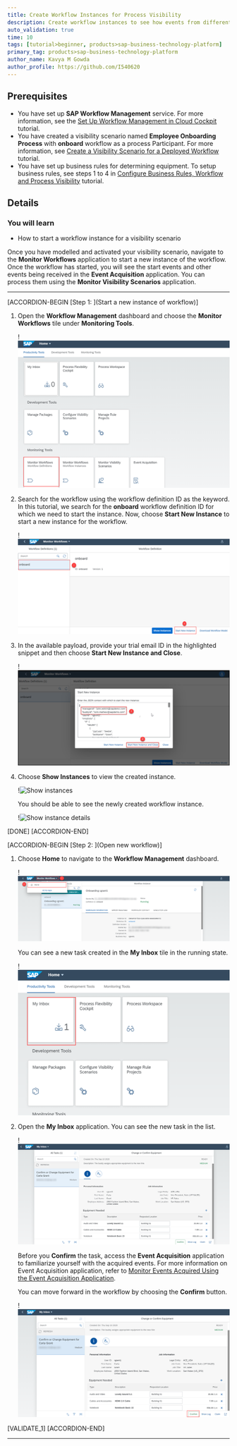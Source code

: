 ```yaml
---
title: Create Workflow Instances for Process Visibility
description: Create workflow instances to see how events from different types of workflow activities combine to provide an overview to analyze the progress and identify inefficiencies in the workflow.
auto_validation: true
time: 10
tags: [tutorial>beginner, products>sap-business-technology-platform]
primary_tag: products>sap-business-technology-platform
author_name: Kavya M Gowda
author_profile: https://github.com/I540620
---
```

## Prerequisites
 - You have set up **SAP Workflow Management** service. For more information, see the [Set Up Workflow Management in Cloud Cockpit](cp-starter-ibpm-employeeonboarding-1-setup) tutorial.
 - You have created a visibility scenario named **Employee Onboarding Process** with **onboard** workflow as a process Participant. For more information, see [Create a Visibility Scenario for a Deployed Workflow](cp-cf-processvisibility-model-configscenario) tutorial.
 - You have set up business rules for determining equipment. To setup business rules, see steps 1 to 4 in [Configure Business Rules, Workflow and Process Visibility](cp-starter-ibpm-employeeonboarding-2-configure) tutorial.


## Details
### You will learn
  - How to start a workflow instance for a visibility scenario

Once you have modelled and activated your visibility scenario, navigate to the **Monitor Workflows** application to start a new instance of the workflow. Once the workflow has started, you will see the start events and other events being received in the **Event Acquisition** application. You can process them using the **Monitor Visibility Scenarios** application.

---

[ACCORDION-BEGIN [Step 1: ](Start a new instance of workflow)]
1. Open the **Workflow Management** dashboard and choose the **Monitor Workflows** tile under **Monitoring Tools**.

    !![Home screen](FLP.png)

2. Search for the workflow using the workflow definition ID as the keyword. In this tutorial, we search for the **onboard** workflow definition ID for which we need to start the instance. Now, choose **Start New Instance** to start a new instance for the workflow.

    !![New instance creation](Start-New-Instance-03.png)

2. In the available payload, provide your trial email ID in the highlighted snippet and then choose **Start New Instance and Close**.

    !![Payload](payload.png)

3. Choose **Show Instances** to view the created instance.

    !![Show instances](Show-Instance-05.png)

    You should be able to see the newly created workflow instance.

    !![Show instance details](Show-instances-06.png)

[DONE]
[ACCORDION-END]

[ACCORDION-BEGIN [Step 2: ](Open new workflow)]

1. Choose **Home** to navigate to the **Workflow Management** dashboard.

    !![Home](home.png)

    You can see a new task created in the **My Inbox** tile in the running state.

    !![My Inbox](cp-cf-workflowmanagement-runcapex-myinbox.png)

2. Open the **My Inbox** application. You can see the new task in the list.

    !![approve](approve-equipment.png)

    Before you **Confirm** the task, access the **Event Acquisition** application to familiarize yourself with the acquired events. For more information on Event Acquisition application, refer to [Monitor Events Acquired Using the Event Acquisition Application](cp-cf-processvisibility-model-manageevents).

    You can move forward in the workflow by choosing the **Confirm** button.

    !![Approve equipment](approve-equipment2.png)

[VALIDATE_1]
[ACCORDION-END]


---
